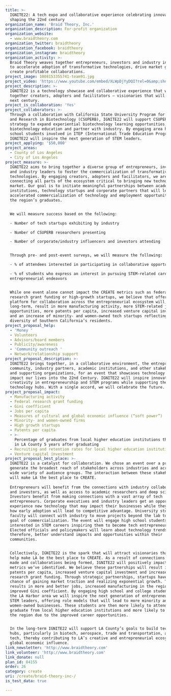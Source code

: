 ```yaml
---
title: >-
  IGNITE22: A tech expo and collaborative experience celebrating innovations
  shaping the 22nd century
organization_name: 'Braid Theory, Inc.'
organization_description: For-profit organization
organization_website:
  - www.braidtheory.com
organization_twitter: braidtheory
organization_facebook: braidtheory
organization_instagram: braidtheory
organization_activity: >-
  Braid Theory weaves together entrepreneurs, investors and industry influencers
  to accelerate adoption of transformative technologies, drive market growth and
  create profitable collaborations.
project_image: 1008153355741-team91.jpg
project_video: 'https://www.youtube.com/embed/XLWpDjYyDQI?rel=0&amp;showinfo=0'
project_description: >-
  IGNITE22 is a technology showcase and collaborative experience that will bring
  together creators, adopters and facilitators – visionaries that will shape the
  next century.
project_is_collaboration: 'Yes'
project_collaborators: >-
  Through a collaboration with California State University Program for Education
  and Research in Biotechnology (CSUPERB), IGNITE22 will support CSUPERB's
  strategy to expand experiential biotechnology learning opportunities, innovate
  biotechnology education and partner with industry. By engaging area high
  school students involved in ITEP (International Trade Education Programs),
  IGNITE22 will inspire the next generation of STEM leaders.
project_applying: '$50,000'
project_areas:
  - County of Los Angeles
  - City of Los Angeles
project_measure: >-
  IGNITE22 aims to bring together a diverse group of entrepreneurs, investors
  and industry leaders to foster the commercialization of transformative
  technologies. By engaging creators, adopters and facilitators, we are
  connecting all parts of the ecosystem critical to bringing new technology to
  market. Our goal is to initiate meaningful partnerships between academic
  institutions, technology startups and corporate partners that will lead to
  accelerated commercialization of technology and employment opportunities for
  the region’s graduates.


  We will measure success based on the following:

  - Number of tech startups exhibiting by industry

  - Number of CSUPERB researchers presenting

  - Number of corporate/industry influencers and investors attending


  Through pre- and post-event surveys, we will measure the following:

  - % of attendees interested in participating in collaborative opportunities

  - % of students who express an interest in pursuing STEM-related careers or
  entrepreneurial endeavors


  While one event alone cannot impact the CREATE metrics such as federal
  research grant funding or high-growth startups, we believe that offering a
  platform for collaboration across the entrepreneurial ecosystem will, over the
  long-term, result in more manufacturing activity, more STEM-related job
  opportunities, more patents per capita, increased venture capital investment,
  and an increase of minority- and women-owned tech startups reflecting the
  diversity of Southern California’s residents.
project_proposal_help:
  - 'Money '
  - Volunteers
  - Advisors/board members
  - Publicity/awareness
  - 'Community outreach '
  - Network/relationship support
project_proposal_description: >-
  IGNITE22 brings together, in a collaborative environment, the entrepreneurial
  community, industry partners, academic institutions, and other stakeholders
  and supporting organizations, for an event that showcases technology that will
  impact our lives into the 22nd Century. IGNITE22 will inspire innovation and
  creativity in entrepreneurship and STEM programs while supporting the region’s
  technology hubs. With a single accord, we will celebrate the future.
project_proposal_impact:
  - Manufacturing activity
  - Federal research grant funding
  - Gini coefficient
  - Jobs per capita
  - Measures of cultural and global economic influence (“soft power”)
  - Minority- and women-owned firms
  - High growth startups
  - Patents per capita
  - >-
    Percentage of graduates from local higher education institutions that remain
    in LA County 5 years after graduating
  - Recruiting and retention rates for local higher education institutions
  - Venture capital investment
project_proposal_best_place: >-
  IGNITE22 is a catalyst for collaboration. We chose an event over a program to
  generate the broadest reach of stakeholders across industries and across a
  wide variety of audience groups. The interaction between these stakeholders
  will make LA the best place to CREATE.
   
  Entrepreneurs will benefit from the connections with industry collaborators
  and investors, as well as access to academic researchers and deep science.
  Investors benefit from making connections with a vast array of tech
  entrepreneurs. Corporate executives and industry leaders get an opportunity to
  experience new technology that may impact their businesses while they explore
  how early adoption will lead to competitive advantage. University students and
  faculty will connect with industry to move projects beyond the lab toward the
  goal of commercialization. The event will engage high school students
  interested in STEM careers inspiring them to become tech entrepreneurs.
  Elected officials and policymakers will learn about technology trends and
  therefore, better understand impacts and opportunities within their
  communities.


  Collectively, IGNITE22 is the spark that will attract visionaries that will
  help make LA be the best place to CREATE. As a result of connections being
  made and collaborations being formed, IGNITE22 will positively impact the
  metrics we’ve identified. We believe these partnerships will result in more
  patents per capita, increased venture capital investment and increased federal
  research grant funding. Through strategic partnerships, startups have a better
  chance of gaining market traction and realizing exponential growth. This
  results in more and better jobs, increased manufacturing in the region and an
  improved Gini coefficient. By engaging high school and college students from
  the LA Harbor area we will inspire the next generation of entrepreneurs and
  STEM leaders, offering role models that will lead to more minority and
  women-owned businesses. These students are then more likely to attend and then
  graduate from local higher education institutions and more likely to remain in
  the region due to the improved career opportunities.


  In the long-term IGNITE22 will support LA County’s goals to build technology
  hubs, particularly in biotech, aerospace, trade and transportation, and clean
  tech, thereby contributing to LA’s creative and entrepreneurial ecosystem with
  global economic influence.
link_newsletter: 'http://www.braidtheory.com'
link_volunteer: 'http://www.braidtheory.com'
link_donate: null
plan_id: 84155
order: 26
category: create
uri: /create/braid-theory-inc-/
is_test_data: true

---
```

